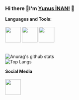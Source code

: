 ### Hi there 👋I'm [Yunus İNAN!](https://github.com/Ynsinan) 👋
**Languages and Tools:**  <br/><br/>
<code><img height="50" src="https://www.flaticon.com/svg/vstatic/svg/226/226777.svg?token=exp=1610576956~hmac=ffe5260c01f861861c3b7f7d468146af"></code>
<code><img height="50" src="https://www.flaticon.com/svg/vstatic/svg/919/919827.svg?token=exp=1610577079~hmac=d07ad5cdc980bd2fa0b29a876983b0c6"></code>
<code><img height="50" src="https://www.flaticon.com/svg/vstatic/svg/919/919826.svg?token=exp=1610577134~hmac=fb44a99b4e3b9d00115475ae39a59548"></code>
<br/><br/><br/>
![Anurag's github stats](https://github-readme-stats.vercel.app/api?username=Ynsinan&theme=midnight-purple&show_icons=true)<br/>
![Top Langs](https://github-readme-stats.vercel.app/api/top-langs/?username=Ynsinan&layout=compact&theme=midnight-purple)

**Social Media**<br/><br/>
<code><a href="https://www.linkedin.com/in/yunusinan/"><!-- resimle link oluşturma.--><img src="https://www.flaticon.com/svg/vstatic/svg/174/174857.svg?token=exp=1610578036~hmac=d3be78c5f9f78daa7737042915c13b8d" height="50"></a></code>



<!--
**Ynsinan/Ynsinan** is a ✨ _special_ ✨ repository because its `README.md` (this file) appears on your GitHub profile.

Here are some ideas to get you started:

- 🔭 I’m currently working on ...
- 🌱 I’m currently learning ...
- 👯 I’m looking to collaborate on ...
- 🤔 I’m looking for help with ...
- 💬 Ask me about ...
- 📫 How to reach me: ...
- 😄 Pronouns: ...
- ⚡ Fun fact: ...

-->
